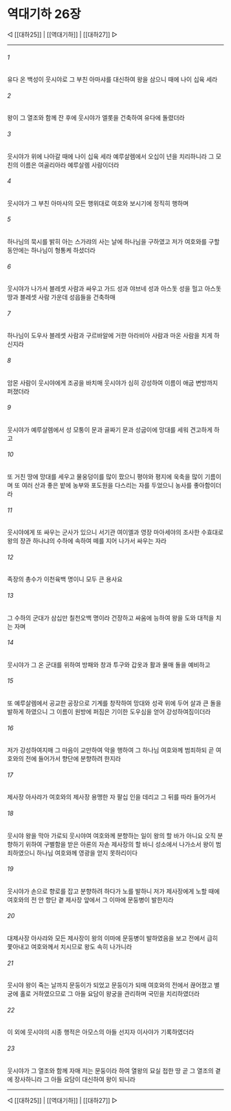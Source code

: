 # 역대기하 26장

◁ [[대하25]] | [[역대기하]] | [[대하27]] ▷
***

###### 1
유다 온 백성이 웃시야로 그 부친 아마샤를 대신하여 왕을 삼으니 때에 나이 십육 세라

###### 2
왕이 그 열조와 함께 잔 후에 웃시야가 엘롯을 건축하여 유다에 돌렸더라

###### 3
웃시야가 위에 나아갈 때에 나이 십육 세라 예루살렘에서 오십이 년을 치리하니라 그 모친의 이름은 여골리아라 예루살렘 사람이더라

###### 4
웃시야가 그 부친 아마샤의 모든 행위대로 여호와 보시기에 정직히 행하며

###### 5
하나님의 묵시를 밝히 아는 스가랴의 사는 날에 하나님을 구하였고 저가 여호와를 구할 동안에는 하나님이 형통케 하셨더라

###### 6
웃시야가 나가서 블레셋 사람과 싸우고 가드 성과 야브네 성과 아스돗 성을 헐고 아스돗 땅과 블레셋 사람 가운데 성읍들을 건축하매

###### 7
하나님이 도우사 블레셋 사람과 구르바알에 거한 아라비아 사람과 마온 사람을 치게 하신지라

###### 8
암몬 사람이 웃시야에게 조공을 바치매 웃시야가 심히 강성하여 이름이 애굽 변방까지 퍼졌더라

###### 9
웃시야가 예루살렘에서 성 모퉁이 문과 골짜기 문과 성굽이에 망대를 세워 견고하게 하고

###### 10
또 거친 땅에 망대를 세우고 물웅덩이를 많이 팠으니 평야와 평지에 욱축을 많이 기름이며 또 여러 산과 좋은 밭에 농부와 포도원을 다스리는 자를 두었으니 농사를 좋아함이더라

###### 11
웃시야에게 또 싸우는 군사가 있으니 서기관 여이엘과 영장 마아세야의 조사한 수효대로 왕의 장관 하나냐의 수하에 속하여 떼를 지어 나가서 싸우는 자라

###### 12
족장의 총수가 이천육백 명이니 모두 큰 용사요

###### 13
그 수하의 군대가 삼십만 칠천오백 명이라 건장하고 싸움에 능하여 왕을 도와 대적을 치는 자며

###### 14
웃시야가 그 온 군대를 위하여 방패와 창과 투구와 갑옷과 활과 물매 돌을 예비하고

###### 15
또 예루살렘에서 공교한 공장으로 기계를 창작하여 망대와 성곽 위에 두어 살과 큰 돌을 발하게 하였으니 그 이름이 원방에 퍼짐은 기이한 도우심을 얻어 강성하여짐이더라

###### 16
저가 강성하여지매 그 마음이 교만하여 악을 행하여 그 하나님 여호와께 범죄하되 곧 여호와의 전에 들어가서 향단에 분향하려 한지라

###### 17
제사장 아사랴가 여호와의 제사장 용맹한 자 팔십 인을 데리고 그 뒤를 따라 들어가서

###### 18
웃시야 왕을 막아 가로되 웃시야여 여호와께 분향하는 일이 왕의 할 바가 아니요 오직 분향하기 위하여 구별함을 받은 아론의 자손 제사장의 할 바니 성소에서 나가소서 왕이 범죄하였으니 하나님 여호와께 영광을 얻지 못하리이다

###### 19
웃시야가 손으로 향로를 잡고 분향하려 하다가 노를 발하니 저가 제사장에게 노할 때에 여호와의 전 안 향단 곁 제사장 앞에서 그 이마에 문둥병이 발한지라

###### 20
대제사장 아사랴와 모든 제사장이 왕의 이마에 문둥병이 발하였음을 보고 전에서 급히 쫓아내고 여호와께서 치시므로 왕도 속히 나가니라

###### 21
웃시야 왕이 죽는 날까지 문둥이가 되었고 문둥이가 되매 여호와의 전에서 끊어졌고 별궁에 홀로 거하였으므로 그 아들 요담이 왕궁을 관리하며 국민을 치리하였더라

###### 22
이 외에 웃시야의 시종 행적은 아모스의 아들 선지자 이사야가 기록하였더라

###### 23
웃시야가 그 열조와 함께 자매 저는 문둥이라 하여 열왕의 묘실 접한 땅 곧 그 열조의 곁에 장사하니라 그 아들 요담이 대신하여 왕이 되니라

***
◁ [[대하25]] | [[역대기하]] | [[대하27]] ▷